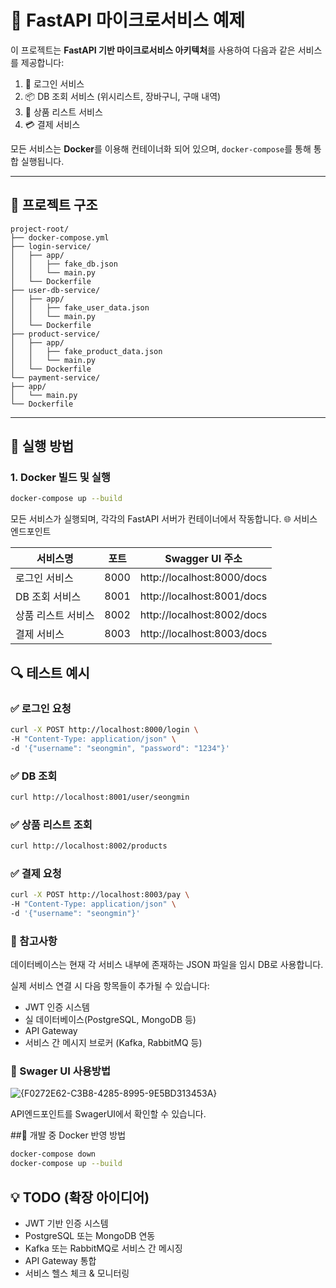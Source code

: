 # 🧩 FastAPI 마이크로서비스 예제

이 프로젝트는 **FastAPI 기반 마이크로서비스 아키텍처**를 사용하여 다음과 같은 서비스를 제공합니다:

1. 🔐 로그인 서비스  
2. 📦 DB 조회 서비스 (위시리스트, 장바구니, 구매 내역)  
3. 🛒 상품 리스트 서비스  
4. 💳 결제 서비스  

모든 서비스는 **Docker**를 이용해 컨테이너화 되어 있으며, `docker-compose`를 통해 통합 실행됩니다.

---

## 📁 프로젝트 구조
```
project-root/
├── docker-compose.yml
├── login-service/
│   ├── app/
│   │   ├── fake_db.json
│   │   └── main.py
│   └── Dockerfile
├── user-db-service/
│   ├── app/
│   │   ├── fake_user_data.json
│   │   └── main.py
│   └── Dockerfile
├── product-service/
│   ├── app/
│   │   ├── fake_product_data.json
│   │   └── main.py
│   └── Dockerfile
└── payment-service/
├── app/
│   └── main.py
└── Dockerfile
```


---

## 🐳 실행 방법

### 1. Docker 빌드 및 실행

```bash
docker-compose up --build
```
모든 서비스가 실행되며, 각각의 FastAPI 서버가 컨테이너에서 작동합니다.
🌐 서비스 엔드포인트

| 서비스명	| 포트	| Swagger UI 주소 |
|----------|----|---------------|
| 로그인 서비스 |	8000	| http://localhost:8000/docs |
| DB 조회 서비스 |	8001	| http://localhost:8001/docs |
| 상품 리스트 서비스 |	8002	| http://localhost:8002/docs |
| 결제 서비스 |	8003	| http://localhost:8003/docs |


## 🔍 테스트 예시
### ✅ 로그인 요청

```bash
curl -X POST http://localhost:8000/login \
-H "Content-Type: application/json" \
-d '{"username": "seongmin", "password": "1234"}'
```
### ✅ DB 조회

```bash
curl http://localhost:8001/user/seongmin
```
### ✅ 상품 리스트 조회
```bash
curl http://localhost:8002/products
```
### ✅ 결제 요청

```bash
curl -X POST http://localhost:8003/pay \
-H "Content-Type: application/json" \
-d '{"username": "seongmin"}'
```
### 📝 참고사항
데이터베이스는 현재 각 서비스 내부에 존재하는 JSON 파일을 임시 DB로 사용합니다.

실제 서비스 연결 시 다음 항목들이 추가될 수 있습니다:

- JWT 인증 시스템
- 실 데이터베이스(PostgreSQL, MongoDB 등)
- API Gateway
- 서비스 간 메시지 브로커 (Kafka, RabbitMQ 등)

### 📝 Swager UI 사용방법 
![{F0272E62-C3B8-4285-8995-9E5BD313453A}](https://github.com/user-attachments/assets/67d1495a-7269-48f9-85a9-d8e21b9c99a8)

API엔드포인트를 SwagerUI에서 확인할 수 있습니다.

##🔄 개발 중 Docker 반영 방법

```bash
docker-compose down
docker-compose up --build
```
## 💡 TODO (확장 아이디어)
- JWT 기반 인증 시스템
- PostgreSQL 또는 MongoDB 연동
- Kafka 또는 RabbitMQ로 서비스 간 메시징
- API Gateway 통합
- 서비스 헬스 체크 & 모니터링
